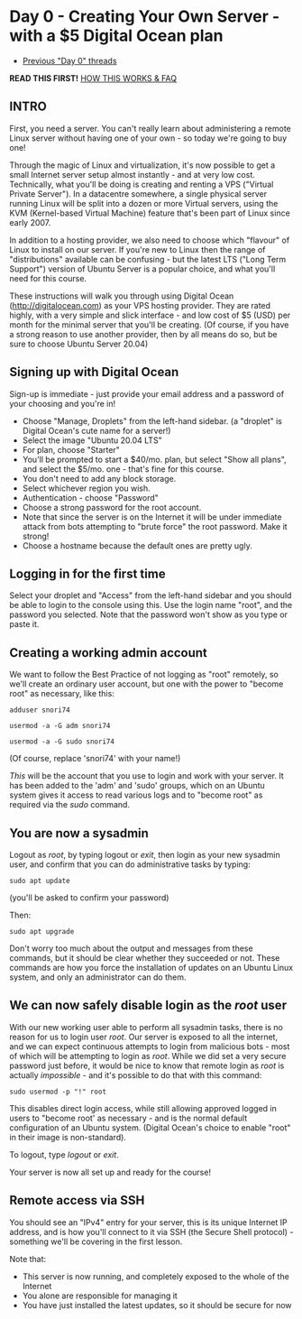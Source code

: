 # Day 0 - Creating Your Own Server - with a $5 Digital Ocean plan

* [Previous "Day 0" threads](https://www.reddit.com/r/linuxupskillchallenge/search/?q=Day%200&restrict_sr=1)

**READ THIS FIRST!** [HOW THIS WORKS & FAQ](https://www.reddit.com/r/linuxupskillchallenge/comments/qeymzb/please_read_this_first_how_this_works_faq/)

## INTRO

First, you need a server. You can't really learn about administering a remote Linux server without having one of your own - so today we're going to buy one!

Through the magic of Linux and virtualization, it's now possible to get a small Internet server setup almost instantly - and at very low cost. Technically, what you'll be doing is creating and renting a VPS  ("Virtual Private Server"). In a datacentre somewhere, a single physical server running Linux will be split into a dozen or more Virtual servers, using the KVM (Kernel-based Virtual Machine) feature that's been part of Linux since early 2007.

In addition to a hosting provider, we also need to choose which "flavour" of Linux to install on our server. If you're new to Linux then the range of "distributions" available can be confusing - but the latest LTS ("Long Term Support") version of Ubuntu Server is a popular choice, and what you'll need for this course.

These instructions will walk you through using Digital Ocean (<http://digitalocean.com>) as your VPS hosting provider. They are rated highly, with a very simple and slick interface - and low cost of $5 (USD) per month for the minimal server that you'll be creating. (Of course, if you have a strong reason to use another provider, then by all means do so, but be sure to choose Ubuntu Server 20.04)

## Signing up with Digital Ocean

Sign-up is immediate - just provide your email address and a password of your choosing and you're in!

* Choose "Manage, Droplets" from the left-hand sidebar. (a "droplet" is Digital Ocean's cute name for a server!)
* Select the image "Ubuntu 20.04 LTS"
* For plan, choose "Starter"
* You'll be prompted to start a $40/mo. plan, but select "Show all plans", and select the $5/mo. one - that's fine for this course.
* You don't need to add any block storage.
* Select whichever region you wish.
* Authentication - choose "Password"
* Choose a strong password for the root account.
* Note that since the server is on the Internet it will be under immediate attack from bots attempting to "brute force" the root password. Make it strong!
* Choose a hostname because the default ones are pretty ugly.

## Logging in for the first time

Select your droplet and "Access" from the left-hand sidebar and you should be able to login to the console using this. Use the login name "root", and the password you selected. Note that the password won't show as you type or paste it.

## Creating a working admin account

We want to follow the Best Practice of not logging as "root" remotely, so we'll create an ordinary user account, but one with the power to "become root" as necessary, like this:

`adduser snori74`

`usermod -a -G adm snori74`

`usermod -a -G sudo snori74`

(Of course, replace 'snori74' with your name!)

*This* will be the account that you use to login and work with your server. It has been added to the 'adm' and 'sudo' groups, which on an Ubuntu system gives it access to read various logs and to "become root" as required via the _sudo_ command.

## You are now a sysadmin

Logout as *root*, by typing logout or *exit*, then login as your new sysadmin user, and confirm that you can do administrative tasks by typing:

`sudo apt update`

(you'll be asked to confirm your password)

Then:

`sudo apt upgrade`

Don't worry too much about the output and messages from these commands, but it should be clear whether they succeeded or not. These commands are how you force the installation of updates on an Ubuntu Linux system, and only an administrator can do them.

## We can now safely disable login as the *root* user

With our new working user able to perform all sysadmin tasks, there is no reason for us to login user *root*. Our server is exposed to all the internet, and we can expect continuous attempts to login from malicious bots - most of which will be attempting to login as *root*. While we did set a very secure password just before, it would be nice to know that remote login as *root* is actually *impossible* - and it's possible to do that with this command:

`sudo usermod -p "!" root`

This disables direct login access, while still allowing approved logged in users to "become root' as necessary - and is the normal default configuration of an Ubuntu system. (Digital Ocean's choice to enable "root" in their image is non-standard).

To logout, type _logout_ or _exit_.

Your server is now all set up and ready for the course!

## Remote access via SSH

You should see an "IPv4" entry for your server, this is its unique Internet IP address, and is how you'll connect to it via SSH (the Secure Shell protocol) - something we'll be covering in the first lesson.

Note that:

* This server is now running, and completely exposed to the whole of the Internet
* You alone are responsible for managing it
* You have just installed the latest updates, so it should be secure for now
